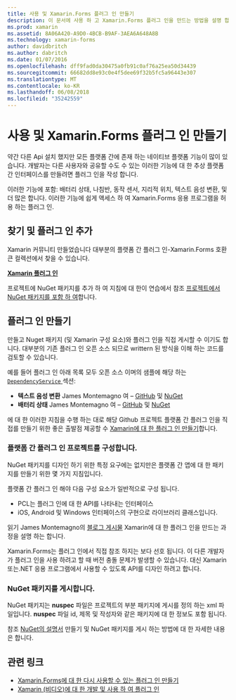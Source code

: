```yaml
---
title: 사용 및 Xamarin.Forms 플러그 인 만들기
description: 이 문서에 사용 하 고 Xamarin.Forms 플러그 인을 만드는 방법을 설명 합니다. 플러그 인은 쉽게 네이티브 플랫폼 기능을 노출 하 일반적으로 사용 됩니다.
ms.prod: xamarin
ms.assetid: 8A06A420-A9D0-4BCB-B9AF-3AEA6A648A8B
ms.technology: xamarin-forms
author: davidbritch
ms.author: dabritch
ms.date: 01/07/2016
ms.openlocfilehash: dff9fad0da30475a0fb91c0af76a25ea50d34439
ms.sourcegitcommit: 66682dd8e93c0e4f5dee69f32b5fc5a96443e307
ms.translationtype: MT
ms.contentlocale: ko-KR
ms.lasthandoff: 06/08/2018
ms.locfileid: "35242559"
---
```

# <a name="consuming-and-creating-xamarinforms-plugins"></a>사용 및 Xamarin.Forms 플러그 인 만들기

약간 다른 Api 설치 했지만 모든 플랫폼 간에 존재 하는 네이티브 플랫폼 기능이 많이 있습니다. 개발자는 다른 사용자와 공유할 수도 수 있는 이러한 기능에 대 한 추상 플랫폼 간 인터페이스를 만들려면 플러그 인을 작성 합니다.

이러한 기능에 포함: 배터리 상태, 나침반, 동작 센서, 지리적 위치, 텍스트 음성 변환, 및 더 많은 합니다. 이러한 기능에 쉽게 액세스 하 여 Xamarin.Forms 응용 프로그램을 허용 하는 플러그 인.

## <a name="finding-and-adding-plugins"></a>찾기 및 플러그 인 추가

Xamarin 커뮤니티 만들었습니다 대부분의 플랫폼 간 플러그 인-Xamarin.Forms 호환 큰 컬렉션에서 찾을 수 있습니다.

[**Xamarin 플러그 인**](https://github.com/xamarin/plugins)

프로젝트에 NuGet 패키지를 추가 하 여 지침에 대 한이 연습에서 참조 [프로젝트에서 NuGet 패키지를 포함 하 여](/visualstudio/mac/nuget-walkthrough/)합니다.


## <a name="creating-plugins"></a>플러그 인 만들기

만들고 Nuget 패키지 (및 Xamarin 구성 요소)와 플러그 인을 직접 게시할 수 이기도 합니다. 대부분의 기존 플러그 인 오픈 소스 되므로 writtern 된 방식을 이해 하는 코드를 검토할 수 있습니다.

예를 들어 플러그 인 아래 목록 모두 오픈 소스 이며의 샘플에 해당 하는 [ `DependencyService` ](~/xamarin-forms/app-fundamentals/dependency-service/index.md) 섹션:

- **텍스트 음성 변환** James Montemagno 여 &ndash; [GitHub](https://github.com/jamesmontemagno/Xamarin.Plugins/tree/master/TextToSpeech) 및 [NuGet](https://www.nuget.org/packages/Xam.Plugin.Battery)
- **배터리 상태** James Montemagno 여 &ndash; [GitHub](https://github.com/jamesmontemagno/Xamarin.Plugins/tree/master/Battery) 및 [NuGet](https://www.nuget.org/packages/Xam.Plugins.TextToSpeech/)

에 대 한 이러한 지침을 수행 하는 대로 해당 Github 프로젝트 플랫폼 간 플러그 인을 직접를 만들기 위한 좋은 출발점 제공할 수 [Xamarin에 대 한 플러그 인 만들기](https://github.com/xamarin/plugins#create-a-plugin-for-xamarin)합니다.

### <a name="structuring-cross-platform-plugin-projects"></a>플랫폼 간 플러그 인 프로젝트를 구성합니다.

NuGet 패키지를 디자인 하기 위한 특정 요구에는 없지만은 플랫폼 간 앱에 대 한 패키지를 만들기 위한 몇 가지 지침입니다.

플랫폼 간 플러그 인 해야 다음 구성 요소가 일반적으로 구성 됩니다.

- PCL는 플러그 인에 대 한 API를 나타내는 인터페이스
- iOS, Android 및 Windows 인터페이스의 구현으로 라이브러리 클래스입니다.

읽기 James Montemagno의 [블로그 게시물](https://blog.xamarin.com/creating-reusable-plugins-for-xamarin-forms/) Xamarin에 대 한 플러그 인을 만드는 과정을 설명 하는 합니다.

Xamarin.Forms는 플러그 인에서 직접 참조 하지는 보다 선호 됩니다.
이 다른 개발자가 플러그 인을 사용 하려고 할 때 버전 충돌 문제가 발생할 수 있습니다. 대신 Xamarin 또는.NET 응용 프로그램에서 사용할 수 있도록 API를 디자인 하려고 합니다.

### <a name="publishing-nuget-packages"></a>NuGet 패키지를 게시합니다.

NuGet 패키지는 **nuspec** 파일은 프로젝트의 부분 패키지에 게시를 정의 하는 xml 파일입니다. **nuspec** 파일 id, 제목 및 작성자와 같은 패키지에 대 한 정보도 포함 됩니다.

참조 [NuGet의 설명서](http://docs.nuget.org/create/creating-and-publishing-a-package) 만들기 및 NuGet 패키지를 게시 하는 방법에 대 한 자세한 내용은 합니다.


## <a name="related-links"></a>관련 링크

- [Xamarin.Forms에 대 한 다시 사용할 수 있는 플러그 인 만들기](https://blog.xamarin.com/creating-reusable-plugins-for-xamarin-forms)
- [Xamarin (비디오)에 대 한 개발 및 사용 하 여 플러그 인](https://university.xamarin.com/guestlectures/using-developing-plugins-for-xamarin)

